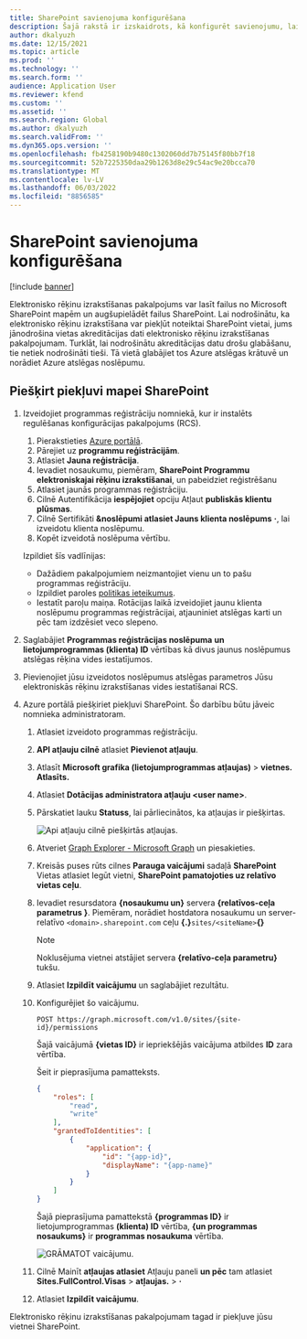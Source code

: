 ```yaml
---
title: SharePoint savienojuma konfigurēšana
description: Šajā rakstā ir izskaidrots, kā konfigurēt savienojumu, lai elektronisko rēķinu izrakstīšana varētu piekļūt Microsoft SharePoint vietnei.
author: dkalyuzh
ms.date: 12/15/2021
ms.topic: article
ms.prod: ''
ms.technology: ''
ms.search.form: ''
audience: Application User
ms.reviewer: kfend
ms.custom: ''
ms.assetid: ''
ms.search.region: Global
ms.author: dkalyuzh
ms.search.validFrom: ''
ms.dyn365.ops.version: ''
ms.openlocfilehash: fb4258190b9480c1302060dd7b75145f80bb7f18
ms.sourcegitcommit: 52b7225350daa29b1263d8e29c54ac9e20bcca70
ms.translationtype: MT
ms.contentlocale: lv-LV
ms.lasthandoff: 06/03/2022
ms.locfileid: "8856585"
---
```

# <a name="configure-a-sharepoint-connection"></a>SharePoint savienojuma konfigurēšana

[!include [banner](../includes/banner.md)]

Elektronisko rēķinu izrakstīšanas pakalpojums var lasīt failus no Microsoft SharePoint mapēm un augšupielādēt failus SharePoint. Lai nodrošinātu, ka elektronisko rēķinu izrakstīšana var piekļūt noteiktai SharePoint vietai, jums jānodrošina vietas akreditācijas dati elektronisko rēķinu izrakstīšanas pakalpojumam. Turklāt, lai nodrošinātu akreditācijas datu drošu glabāšanu, tie netiek nodrošināti tieši. Tā vietā glabājiet tos Azure atslēgas krātuvē un norādiet Azure atslēgas noslēpumu.

## <a name="grant-access-to-a-sharepoint-folder"></a>Piešķirt piekļuvi mapei SharePoint

1. Izveidojiet programmas reģistrāciju nomniekā, kur ir instalēts regulēšanas konfigurācijas pakalpojums (RCS).

    1. Pierakstieties [Azure portālā](https://portal.azure.com/).
    2. Pārejiet uz **programmu reģistrācijām**.
    3. Atlasiet **Jauna reģistrācija**.
    4. Ievadiet nosaukumu, piemēram, **SharePoint Programmu elektroniskajai rēķinu izrakstīšanai**, un pabeidziet reģistrēšanu
    5. Atlasiet jaunās programmas reģistrāciju.
    6. Cilnē Autentifikācija **iespējojiet** opciju Atļaut **publiskās klientu plūsmas**.
    4. Cilnē Sertifikāti **&noslēpumi atlasiet Jauns klienta noslēpums** **·**, lai izveidotu klienta noslēpumu.
    5. Kopēt izveidotā noslēpuma vērtību.

    Izpildiet šīs vadlīnijas:

    - Dažādiem pakalpojumiem neizmantojiet vienu un to pašu programmas reģistrāciju.
    - Izpildiet paroles [politikas ieteikumus](/microsoft-365/admin/misc/password-policy-recommendations?view=o365-worldwide).
    - Iestatīt paroļu maiņa. Rotācijas laikā izveidojiet jaunu klienta noslēpumu programmas reģistrācijai, atjauniniet atslēgas karti un pēc tam izdzēsiet veco slepeno.

2. Saglabājiet **Programmas reģistrācijas noslēpuma** **un lietojumprogrammas (klienta) ID** vērtības kā divus jaunus noslēpumus atslēgas rēķina vides iestatījumos.
3. Pievienojiet jūsu izveidotos noslēpumus atslēgas parametros Jūsu elektroniskās rēķinu izrakstīšanas vides iestatīšanai RCS.
4. Azure portālā piešķiriet piekļuvi SharePoint. Šo darbību būtu jāveic nomnieka administratoram.

    1. Atlasiet izveidoto programmas reģistrāciju.
    2. **API atļauju cilnē** atlasiet **Pievienot atļauju**.
    3. Atlasīt **Microsoft grafika (lietojumprogrammas atļaujas)** \> **vietnes. Atlasīts.**
    4. Atlasiet **Dotācijas administratora atļauju \<user&nbsp;name\>**.
    5. Pārskatiet lauku **Statuss**, lai pārliecinātos, ka atļaujas ir piešķirtas.

        ![Api atļauju cilnē piešķirtās atļaujas.](media/configured-permissions.jpg)

    6. Atveriet [Graph Explorer - Microsoft Graph](https://developer.microsoft.com/graph/graph-explorer) un piesakieties.
    7. Kreisās puses rūts cilnes **Parauga vaicājumi** sadaļā **SharePoint** Vietas atlasiet Iegūt vietni, **SharePoint pamatojoties uz relatīvo vietas ceļu**.
    8. Ievadiet resursdatora **\{nosaukumu un\}** servera **\{relatīvos-ceļa parametrus \}**. Piemēram, norādiet hostdatora nosaukumu un server-relatīvo `<domain>.sharepoint.com` ceļu **\{.\}**`sites/<siteName>`**\{\}**

        > [!NOTE]
        > Noklusējuma vietnei atstājiet servera **\{relatīvo-ceļa parametru\}** tukšu.

    9. Atlasiet **Izpildīt vaicājumu** un saglabājiet rezultātu.
    10. Konfigurējiet šo vaicājumu.

        `POST https://graph.microsoft.com/v1.0/sites/{site-id}/permissions`

        Šajā vaicājumā **\{vietas ID\}** ir iepriekšējās vaicājuma atbildes **ID** zara vērtība.

        Šeit ir pieprasījuma pamatteksts.

        ```json
        {
            "roles": [
                "read",
                "write"
            ],
            "grantedToIdentities": [
                {
                    "application": {
                        "id": "{app-id}",
                        "displayName": "{app-name}"
                    }
                }
            ]
        }
        ```

        Šajā pieprasījuma pamattekstā **\{programmas ID\}** ir lietojumprogrammas **(klienta) ID** vērtība, **\{un programmas nosaukums\}** ir **programmas nosaukuma** vērtība.

        ![GRĀMATOT vaicājumu.](media/app-id-query.jpg)

    11. Cilnē Mainīt **atļaujas atlasiet** Atļauju paneli **un pēc** tam atlasiet **Sites.FullControl.Visas** \> **atļaujas.** \> **·**
    12. Atlasiet **Izpildīt vaicājumu**.

Elektronisko rēķinu izrakstīšanas pakalpojumam tagad ir piekļuve jūsu vietnei SharePoint.
